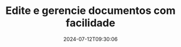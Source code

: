 ---
############################# Static ############################
layout: "family"
date: 2024-07-12T09:30:06
draft: false

product: "Editor"
product_tag: "editor"

############################# Head ############################
head_title: "Solução de edição de documentos | APIs locais e aplicativo gratuito"
head_description: "Edite imagens MS Office, OpenDocument, PDF e outros formatos de arquivo usando a solução local ou use o aplicativo Editor de documentos online."

############################# Header ############################
title: "Edite e gerencie documentos com facilidade"
description: |
  Editor de documentos para manipular Microsoft Office, OpenOffice, PDF, HTML e outros formatos de arquivo de documentos.

  Crie novos documentos do zero.

  Gerencie facilmente campos de formulário em documentos.
  
############################# Platforms ############################
supported_platforms:
  enable: true  
  head_title: "Escolha sua plataforma"
  title: "Independência de plataforma"
  description: "A biblioteca GroupDocs.Editor oferece suporte aos seguintes sistemas operacionais e estruturas:"
  details_link_title: "Saber mais"
  items:
    # supported_platforms loop
    - title: ".NET"
      description: "GroupDocs.Editor para .NET"
      color: "blue"
      tag: "net"
      link: "/editor/net/"
      features_link: "https://docs.groupdocs.com/editor/net/system-requirements/"
      features:
        # features loop
        - content: ".NET Framework 4.6.2 ou superior  <br>  .NET Core 2.0 ou superior  <br>  .NET 6.0 ou superior <br>  Estrutura Mono 2.6.7 ou superior"
          rows: "4"
        # features loop
        - content: "Windows, Linux, MacOS"
          rows: "1"
        # features loop
        - content: "Microsoft Visual Studio  <br>  Xamarin (Android, iOS, Mac)  <br>  MonoDevelop"
          rows: "3"
         # features loop
        - content: "Mais de 60 formatos de arquivo"
          rows: "1"
    
    # supported_platforms loop
    - title: "Java"
      description: "GroupDocs.Editor para Java"
      color: "red"
      tag: "java"
      link: "/editor/java/"
      features_link: "https://docs.groupdocs.com/editor/java/system-requirements/"
      features:
        # features loop
        - content: "J2SE 8.0 ou superior"
          rows: "4"
        # features loop
        - content:  "Windows, Linux, MacOS"
          rows: "1"
        # features loop
        - content:  "IntelliJ IDEA  <br>  Eclipse  <br>  NetBeans"
          rows: "3"
         # features loop
        - content:  "Mais de 50 formatos de arquivo"
          rows: "1"
    
    # supported_platforms loop
    - title: "Node.js"
      description: "GroupDocs.Editor para Node.js"
      color: "green"
      tag: "nodejs-java"
      link: "/editor/nodejs-java/"
      features_link: "https://docs.groupdocs.com/editor/nodejs-java/system-requirements/"
      features:
        # features loop
        - content: "Node.js 16+ e J2SE 8.0 (1.8)+"
          rows: "4"
        # features loop
        - content: Windows, Linux, Mac OS
          rows: "1"
        # features loop
        - content:  "Atom <br> Visual Studio Code <br> Qualquer outro editor de texto"
          rows: "3"
         # features loop
        - content:  "Mais de 50 formatos de arquivo"
          rows: "1"
 
############################# Features ############################

features:
  enable: true
  title: "Visão geral do GroupDocs.Editor"
  description: "API para editar, traduzir e salvar vários formatos de documentos perfeitamente."

  items:
    # feature loop
    - icon: "merge"
      title: "Edite vários formatos de arquivo"
      content: "Edite perfeitamente vários PDFs, Office e muitos outros formatos suportados."

    # feature loop
    - icon: "split"
      title: "Traduzir para HTML/CSS"
      content: "Traduza documentos para marcação HTML/CSS compatível com editores WYSIWYG."

    # feature loop
    - icon: "structure"
      title: "Salvar documentos editados"
      content: "Salve HTML/CSS editado no formato do documento de origem ou exporte para PDF."
    
    # feature loop
    - icon: "preview"
      title: "Extração de informações de documentos"
      content: "Extraia informações como contagem de páginas, tamanho e status de criptografia."

############################# Code samples ############################
code_samples:
  enable: true
  title: "Demonstração prática de código"
  description: "Alguns casos de uso de operações típicas do GroupDocs.Editor."
  items:
    # code sample loop
    - title: "Editando um documento"
      content: |
        GroupDocs.Editor permite editar vários formatos de documentos e salvar as alterações. Você pode editar documentos inteiros ou partes específicas de seus documentos. 
      samples:
        - language: "C#"
          color: "blue"
          content: |
            ```csharp {style=abap}   
             // Load document
            Editor editor = new Editor("sample.docx");
            
            // Edit document
            EditableDocument editableDocument = editor.Edit();
            
            // Save edited document
            editor.Save(editableDocument, "edited_sample.docx");
            ```
        - language: "Java"
          color: "red"
          content: |
            ```java {style=abap}   
            // Load document
            Editor editor = new Editor("sample.docx");
            
            // Edit document
            EditableDocument editableDocument = editor.edit();
            
            // Save edited document
            editor.save(editableDocument, "edited_sample.docx");
            ```
        - language: "TypeScript"
          color: "green"
          content: |
            ```javascript {style=abap}   
            // Load document
            const editor = new Editor("sample.docx");
            
            // Edit document
            const editableDocument = editor.edit();
            
            // Save edited document
            editor.save(editableDocument, "edited_sample.docx");
            ```

############################# Formats ############################
formats:
  enable: true
  title:  "Mais de 60 formatos de arquivo suportados"
  description: "GroupDocs.Editor oferece suporte a operações com uma ampla variedade de [formatos de documentos](https://docs.groupdocs.com/editor/net/supported-document-formats/)." 

############################# Metrics ############################

metrics:
  enable: true
  title: "Métricas detalhadas e insights estatísticos"
  description: "Mergulhe em uma análise detalhada de nossos principais números, fornecendo métricas abrangentes e insights estatísticos sobre nossas conquistas, impacto e crescimento."

  items:
    # metrics loop
    - number: "60+"
      title: "Formatos suportados"
      content: "Cada biblioteca oferece suporte à edição de mais de 60 dos formatos de arquivos e documentos mais populares."

    # metrics loop
    - number: "274k"
      title: "Downloads do NuGet"
      content: "GroupDocs.Editor for .NET tem mais de 274 mil downloads do gerenciador de pacotes NuGet."

    # metrics loop
    - number: "5.5k"
      title: "Downloads do Maven"
      content: "GroupDocs.Editor for Java tem mais de 5,5 mil downloads de nosso repositório Maven."
    
    # metrics loop
    - number: "140+"
      title: "Clientes satisfeitos"
      content: "Nossas bibliotecas são usadas tanto por pequenos desenvolvedores individuais quanto por empresas líderes em todo o mundo."


############################# Customers ############################
# logo size X1 => 170:70  X2 => 340 : 140

customers:
  enable: true
  title: "Nossos clientes satisfeitos"
  description: "As bibliotecas GroupDocs são empregadas por marcas renomadas e distintas em todo o mundo."

  items:
    # customers loop
    - title: "BenQ Corporation"
      logo: "benq"
    # customers loop
    - title: "Nasdaq Stock Market"
      logo: "nasdaq"
    # customers loop
    - title: "AT&T Inc."
      logo: "att"
    # customers loop
    - title: "AstraZeneca"
      logo: "astrazeneca"
    # customers loop
    - title: "Central Bank of Argentina"
      logo: "argentinacentralbank"
    # customers loop
    - title: "Roche Holding AG"
      logo: "roche"
    # customers loop
    - title: "Capita"
      logo: "capita"
    # customers loop
    - title: "Axa S.A."
      logo: "axa"
    # customers loop
    - title: "Instructure Inc."
      logo: "instructure"
     # customers loop
    - title: "Wipro"
      logo: "wipro"

############################# Actions ############################

actions:
  enable: true
  title: "Pronto para começar?"
  description: "Experimente os recursos do GroupDocs.Editor gratuitamente em sua plataforma."
  items:
    #  loop
    - title: ".NET"
      link: "/editor/net/"
      color: "blue"
        #  loop
    - title: "Java"
      link: "/editor/java/"
      color: "red"
        #  loop
    - title: "Node.js"
      link: "/editor/nodejs-java/"
      color: "green"

############################# Faq ############################

faq:
  enable: true
  title:  "Perguntas frequentes"
  description:  "Respostas às perguntas mais frequentes."
  items:
    #  loop
    - question: "A biblioteca GroupDocs.Editor precisa de algum outro software de terceiros para manipular documentos?"
      answer: |
        GroupDocs.Editor não requer a instalação de nenhum software externo, como Adobe Acrobat, Microsoft Office ou qualquer outro.
     #  loop
    - question:  "Posso experimentar a biblioteca GroupDocs.Editor antes de comprá-la?"
      answer: |
        Sim, você pode experimentar o GroupDocs.Editor sem comprar uma licença. Uma vez instalada sem licença, a biblioteca funciona em modo de teste. Neste modo, os emblemas de avaliação são adicionados ao documento resultante e ele é cortado nas três primeiras páginas. Se desejar testar o GroupDocs.Editor sem as limitações da versão de teste, você também pode solicitar uma licença temporária de 30 dias. Para obter mais detalhes, consulte [Obter uma licença temporária](https://purchase.groupdocs.com/temporary-license/).
    #  loop 
    - question:  "Quais licenças você possui?"
      answer: |
        Oferecemos vários tipos de licença para atender às necessidades de desenvolvedores ou empresas específicas. Os tipos de licença dependem do número de desenvolvedores, do número de locais de sites de desenvolvedores e se você precisa entregar nosso SDK/API aos seus clientes finais. Alternativamente, você pode escolher licenças limitadas com base no uso mensal do produto. Saiba mais em [Tipos de licença](https://purchase.groupdocs.com/policies/license-types/).                      
     
############################# Cloud ############################

cloud_links:
  enable: true
  title: "APIs de baixo código do GroupDocs.Editor"
  description: "Acelere a edição de documentos em qualquer tipo de aplicativo com nossa API REST baseada em nuvem."

  items:
    #  loop
    - icon: "groupdocs_editor-for-curl"
      title: "GroupDocs.Editor Nuvem para cURL"
      link: "https://products.groupdocs.cloud/editor/curl"
      content: "Comandos cURL simples para API Cloud do editor de documentos RESTful para editar e traduzir documentos."

    #  loop
    - icon: "groupdocs_editor-for-net"
      title: "GroupDocs.Editor Nuvem para .NET"
      link: "https://products.groupdocs.cloud/editor/net"
      content: "Cloud SDK para Microsoft .NET para implementar recursos de edição rápida de documentos em aplicativos baseados em .NET."

    #  loop
    - icon: "groupdocs_editor-for-java"
      title: "GroupDocs.Editor Nuvem para Java"
      link: "https://products.groupdocs.cloud/editor/java"
      content: "Edite e traduza documentos em seus aplicativos Java usando nossa API Cloud."
    
############################# Apps ############################

app_links:
  enable: true
  title: "Aplicativos GroupDocs.Editor NoCode"
  description: "Aplicativo online que permite editar mais de 170 formatos de arquivo populares no navegador."

  items:
    #  loop
    - icon: "groupdocs_editor-app"
      title: "GroupDocs.editor Total"
      link: "https://products.groupdocs.app/editor/total"
      content: "Experimente nosso aplicativo online gratuito para editar mais de 30 tipos de arquivos sem sair do seu navegador favorito."

    #  loop
    - icon: "groupdocs_words-app"
      title:  "GroupDocs.editor DOCX"
      link: "https://products.groupdocs.app/editor/docx"
      content: "Edite arquivos DOCX online sem problemas."

    #  loop
    - icon: "groupdocs_pdf-app"
      title:  "GroupDocs.editor PDF"
      link: "https://products.groupdocs.app/editor/pdf"
      content: "Edite arquivos PDF diretamente do navegador da web."
    
---